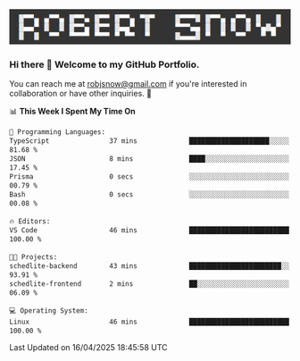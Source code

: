 <img alt="myname" src="assets/name.png" />

### Hi there 👋 Welcome to my GitHub Portfolio.
You can reach me at robjsnow@gmail.com if you're interested in collaboration or have other inquiries.  :briefcase:



<!--START_SECTION:waka-->
📊 **This Week I Spent My Time On** 

```text
💬 Programming Languages: 
TypeScript               37 mins             ████████████████████░░░░░   81.68 % 
JSON                     8 mins              ████░░░░░░░░░░░░░░░░░░░░░   17.45 % 
Prisma                   0 secs              ░░░░░░░░░░░░░░░░░░░░░░░░░   00.79 % 
Bash                     0 secs              ░░░░░░░░░░░░░░░░░░░░░░░░░   00.08 % 

🔥 Editors: 
VS Code                  46 mins             █████████████████████████   100.00 % 

🐱‍💻 Projects: 
schedlite-backend        43 mins             ███████████████████████░░   93.91 % 
schedlite-frontend       2 mins              ██░░░░░░░░░░░░░░░░░░░░░░░   06.09 % 

💻 Operating System: 
Linux                    46 mins             █████████████████████████   100.00 % 
```


 Last Updated on 16/04/2025 18:45:58 UTC
<!--END_SECTION:waka-->

<!--
**robjsnow/robjsnow** is a ✨ _special_ ✨ repository because its `README.md` (this file) appears on your GitHub profile.

Here are some ideas to get you started:

- 🔭 I’m currently working on ...
- 🌱 I’m currently learning ...
- 👯 I’m looking to collaborate on ...
- 🤔 I’m looking for help with ...
- 💬 Ask me about ...
- 📫 How to reach me: ...
- 😄 Pronouns: ...
- ⚡ Fun fact: ...
-->

